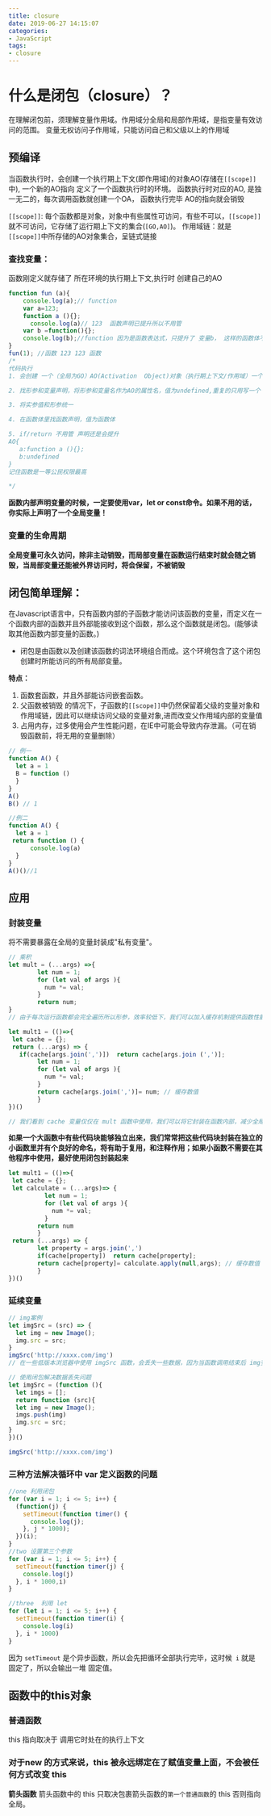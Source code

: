 ```yaml
---
title: closure
date: 2019-06-27 14:15:07
categories:
- JavaScript
tags:
- closure
---
```



# 什么是闭包（closure）？
在理解闭包前，须理解变量作用域。作用域分全局和局部作用域，是指变量有效访问的范围。
变量无权访问子作用域，只能访问自己和父级以上的作用域

## 预编译

当函数执行时，会创建一个执行期上下文(即作用域)的对象AO(存储在`[[scope]]`中), 一个新的AO指向 定义了一个函数执行时的环境。
函数执行时对应的AO, 是独一无二的，每次调用函数就创建一个OA， 函数执行完毕 AO的指向就会销毁

`[[scope]]`: 每个函数都是对象，对象中有些属性可访问，有些不可以，`[[scope]]`就不可访问，它存储了运行期上下文的集合(`[GO,AO]`)。
作用域链：就是`[[scope]]`中所存储的AO对象集合，呈链式链接

### 查找变量：

函数刚定义就存储了 所在环境的执行期上下文,执行时 创建自己的AO

```javascript
function fun (a){
    console.log(a);// function
    var a=123;
    function a (){};
      console.log(a)// 123  函数声明已提升所以不用管
    var b =function(){};
    console.log(b);//function 因为是函数表达式，只提升了 变量b， 这样的函数体不会提升
}
fun(1); //函数 123 123 函数
/*
代码执行
1. 会创建 一个（全局为GO）AO(Activation  Object)对象（执行期上下文/作用域）一个存储空间库

2. 找形参和变量声明，将形参和变量名作为AO的属性名，值为undefined,重复的只用写一个

3. 将实参值和形参统一

4. 在函数体里找函数声明，值为函数体

5. if/return 不用管 声明还是会提升
AO{
   a:function a (){};
   b:undefined
}
记住函数是一等公民权限最高

*/
```
**函数内部声明变量的时候，一定要使用var，let or const命令。如果不用的话，你实际上声明了一个全局变量！**

### 变量的生命周期

**全局变量可永久访问，除非主动销毁，而局部变量在函数运行结束时就会随之销毁，当局部变量还能被外界访问时，将会保留，不被销毁**

## 闭包简单理解：
在Javascript语言中，只有函数内部的子函数才能访问该函数的变量，而定义在一个函数内部的函数并且外部能接收到这个函数，那么这个函数就是闭包。(能够读取其他函数内部变量的函数。)
-  闭包是由函数以及创建该函数的词法环境组合而成。这个环境包含了这个闭包创建时所能访问的所有局部变量。


**特点：**
1. 函数套函数，并且外部能访问嵌套函数。
2. 父函数被销毁 的情况下，子函数的`[[scope]]`中仍然保留着父级的变量对象和作用域链，因此可以继续访问父级的变量对象,进而改变父作用域内部的变量值
3. 占用内存，过多使用会产生性能问题，在IE中可能会导致内存泄漏。（可在销毁函数前，将无用的变量删除）

```javascript
// 例一
function A() {
  let a = 1
  B = function ()
  }
}
A()
B() // 1

//例二
function A() {
  let a = 1
 return function () {
      console.log(a)
  }
}
A()()//1

```
## 应用

### 封装变量
将不需要暴露在全局的变量封装成"私有变量"。

```javascript
// 乘积
let mult = (...args) =>{
        let num = 1;
        for (let val of args ){
          num *= val;
        }
        return num;
}
// 由于每次运行函数都会完全遍历所以形参，效率较低下，我们可以加入缓存机制提供函数性能

let mult1 = (()=>{
 let cache = {};
 return (...args) => {
   if(cache[args.join(',')])  return cache[args.join (',')];
        let num = 1;
        for (let val of args ){
          num *= val;
        }
        return cache[args.join(',')]= num; // 缓存数值
        }
})()

// 我们看到 cache 变量仅仅在 mult 函数中使用，我们可以将它封装在函数内部，减少全局变量，变量发生不必要的错误

```
**如果一个大函数中有些代码块能够独立出来，我们常常把这些代码块封装在独立的小函数里并有个良好的命名，将有助于复用，和注释作用；如果小函数不需要在其他程序中使用，最好使用闭包封装起来**
```javascript
let mult1 = (()=>{
 let cache = {};
 let calculate = (...args)=> {
          let num = 1;
          for (let val of args ){
            num *= val;
          }
        return num
        }
 return (...args) => {
        let property = args.join(',')
        if(cache[property])  return cache[property];
        return cache[property]= calculate.apply(null,args); // 缓存数值
        }
})()
```
### 延续变量
```javascript
// img案例
let imgSrc = (src) => {
  let img = new Image();
  img.src = src;
}
imgSrc('http://xxxx.com/img')
// 在一些低版本浏览器中使用 imgSrc 函数，会丢失一些数据，因为当函数调用结束后 img变量会随之销毁，此时可能未及时发出HTTP请求

// 使用闭包解决数据丢失问题
let imgSrc = (function (){
  let imgs = [];
  return function (src){
  let img = new Image();
  imgs.push(img)
  img.src = src;
}
})()

imgSrc('http://xxxx.com/img')

```
### 三种方法解决循环中 var 定义函数的问题

```javascript
//one 利用闭包
for (var i = 1; i <= 5; i++) {
  (function(j) {
    setTimeout(function timer() {
      console.log(j);
    }, j * 1000);
  })(i);
}
//two 设置第三个参数
for (var i = 1; i <= 5; i++) {
  setTimeout(function timer(j) {
    console.log(j)
  }, i * 1000,i)
}

//three  利用 let
for (let i = 1; i <= 5; i++) {
  setTimeout(function timer(i) {
    console.log(i)
  }, i * 1000)
}
```
因为 `setTimeout` 是个异步函数，所以会先把循环全部执行完毕，这时候` i` 就是 固定了，所以会输出一堆 固定值。


## 函数中的this对象
### 普通函数

this 指向取决于 调用它时处在的执行上下文

### 对于new 的方式来说，this 被永远绑定在了赋值变量上面，不会被任何方式改变 this


**箭头函数**
箭头函数中的 this 只取决包裹箭头函数的`第一个普通函数`的 this 否则指向全局。

